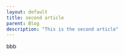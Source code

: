```yaml
---
layout: default
title: second article
parent: Blog
description: "This is the second article"
---
```


bbb